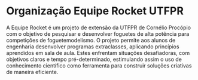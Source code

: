 # Organização Equipe Rocket UTFPR
A Equipe Rocket é um projeto de extensão da UTFPR de Cornélio Procópio com o objetivo de pesquisar e desenvolver foguetes de alta potência para competições de foguetemodelismo. O projeto permite aos alunos de engenharia desenvolver programas extraclasses, aplicando princípios aprendidos em sala de aula. Estes enfrentam situações desafiadoras, com objetivos claros e tempo pré-determinado, estimulando assim o uso de conhecimento científico como ferramenta para construir soluções criativas de maneira eficiente.

